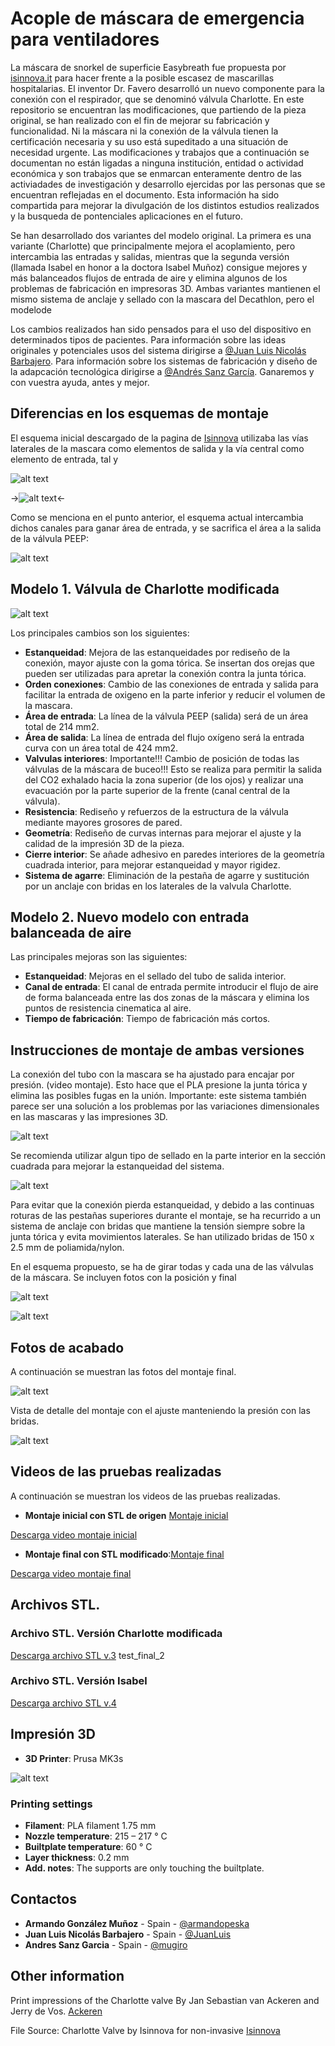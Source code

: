 # Acople de máscara de emergencia para ventiladores

La máscara de snorkel de superficie Easybreath fue propuesta por [isinnova.it](https://www.isinnova.it/easy-covid19-eng/) para hacer frente a la posible escasez de mascarillas hospitalarias. El inventor Dr. Favero desarrolló un nuevo componente para la conexión con el respirador, que se denominó válvula Charlotte. En este repositorio se encuentran las modificaciones, que partiendo de la pieza original, se han realizado con el fin de mejorar su fabricación y funcionalidad. Ni la máscara ni la conexión de la válvula tienen la certificación necesaria y su uso está supeditado a una situación de necesidad urgente. Las modificaciones y trabajos que a continuación se documentan no están ligadas a ninguna institución, entidad o actividad económica y son trabajos que se enmarcan enteramente dentro de las activiadades de investigación y desarrollo ejercidas por las personas que se encuentran reflejadas en el documento. Esta información ha sido compartida para mejorar la divulgación de los distintos estudios realizados y la busqueda de pontenciales aplicaciones en el futuro.

Se han desarrollado dos variantes del modelo original. La primera es una variante (Charlotte) que principalmente mejora el acoplamiento, pero intercambia las entradas y salidas, mientras que la segunda versión (llamada Isabel en honor a la doctora Isabel Muñoz) consigue mejores y más balanceados flujos de entrada de aire y elimina algunos de los problemas de fabricación en impresoras 3D. Ambas variantes mantienen el mismo sistema de anclaje y sellado con la mascara del Decathlon, pero el modelode 

Los cambios realizados han sido pensados para el uso del dispositivo en determinados tipos de pacientes. Para información sobre las ideas originales y potenciales usos del sistema dirigirse a [@Juan Luis Nicolás Barbajero](https://www.facebook.com/SEDATIO). Para información sobre los sistemas de fabricación y diseño de la adapcación tecnológica dirigirse a [@Andrés Sanz García](https://github.com/mugiro). Ganaremos y con vuestra ayuda, antes y mejor.

## Diferencias en los esquemas de montaje

El esquema inicial descargado de la pagina de [Isinnova](https://www.3dprintingmedia.network/forums/topic/charlotte-valve-by-isinnova-for-non-invasive-ventilator/) utilizaba las vías laterales de la mascara como elementos de salida y la vía central como elemento de entrada, tal y 

![alt text](image/scheme_initial.jpg#center)

->![alt text](image/scheme_initial.jpg#center)<-

Como se menciona en el punto anterior, el esquema actual<z> intercambia dichos canales para ganar área de entrada, y se sacrifica el área a la salida de la válvula PEEP:

![alt text](image/scheme_final.jpg)


## Modelo 1. Válvula de Charlotte modificada

![alt text](image/modelo_1.jpg)

Los principales cambios son los siguientes:
* **Estanqueidad**: Mejora de las estanqueidades por rediseño de la conexión, mayor ajuste con la goma tórica. Se insertan dos orejas que pueden ser utilizadas para apretar la conexión contra la junta tórica.
* **Orden conexiones**: Cambio de las conexiones de entrada y salida para facilitar la entrada de oxigeno en la parte inferior y reducir el volumen de la mascara.
* **Área de entrada**: La línea de la válvula PEEP (salida) será de un área total de 214 mm2.
* **Área de salida**: La línea de entrada del flujo oxígeno será la entrada curva con un área total de 424 mm2.
* **Valvulas interiores**: Importante!!! Cambio de posición de todas las válvulas de la máscara de buceo!!! Esto se realiza para permitir la salida del CO2 exhalado hacia la zona superior (de los ojos) y realizar una evacuación por la parte superior de la frente (canal central de la válvula).
* **Resistencia**: Rediseño y refuerzos de la estructura de la válvula mediante mayores grosores de pared.
* **Geometría**: Rediseño de curvas internas para mejorar el ajuste y la calidad de la impresión 3D de la pieza.
* **Cierre interior**: Se añade adhesivo en paredes interiores de la geometría cuadrada interior, para mejorar estanqueidad y mayor rigidez.
* **Sistema de agarre**: Eliminación de la pestaña de agarre y sustitución por un anclaje con bridas en los laterales de la valvula Charlotte.

## Modelo 2. Nuevo modelo con entrada balanceada de aire

Las principales mejoras son las siguientes:

* **Estanqueidad**: Mejoras en el sellado del tubo de salida interior. 
* **Canal de entrada**: El canal de entrada permite introducir el flujo de aire de forma balanceada entre las dos zonas de la máscara y elimina los puntos de resistencia cinematica al aire. 
* **Tiempo de fabricación**: Tiempo de fabricación más cortos.

## Instrucciones de montaje de ambas versiones

La conexión del tubo con la mascara se ha ajustado para encajar por presión. (video montaje). Esto hace que el PLA presione la junta tórica y elimina las posibles fugas en la unión. Importante: este sistema también parece ser una solución a los problemas por las variaciones dimensionales en las mascaras y las impresiones 3D.

![alt text](image/ajuste_final.jpg)

Se recomienda utilizar algun tipo de sellado en la parte interior en la sección cuadrada para mejorar la estanqueidad del sistema.

![alt text](image/zonas_sellado.jpg)

Para evitar que la conexión pierda estanqueidad, y debido a las continuas roturas de las pestañas superiores durante el montaje, se ha recurrido a un sistema de anclaje con bridas que mantiene la tensión siempre sobre la junta tórica y evita movimientos laterales. Se han utilizado bridas de 150 x 2.5 mm de poliamida/nylon.

En el esquema propuesto, se ha de girar todas y cada una de las válvulas de la máscara. Se incluyen fotos con la posición y final

![alt text](image/valvula_frontal.jpg)

![alt text](image/valvulas_interiores.jpg)

## Fotos de acabado

A continuación se muestran las fotos del montaje final. 

![alt text](image/montaje_final_1.jpg)

Vista de detalle del montaje con el ajuste manteniendo la presión con las bridas.

![alt text](image/montaje_final_2.jpg)

## Videos de las pruebas realizadas

A continuación se muestran los videos de las pruebas realizadas.
* **Montaje inicial con STL de origen** [Montaje inicial](https://www.facebook.com/SEDATIO/videos/2777854718995304 "Montaje inicial")

[Descarga video montaje inicial](video/test_initial.mp4)

* **Montaje final con STL modificado**:[Montaje final](https://www.facebook.com/SEDATIO/videos/2785598748220901 "Montaje final")

[Descarga video montaje final](video/test_final.mp4)

## Archivos STL. 
### Archivo STL. Versión Charlotte modificada

[Descarga archivo STL v.3](stl/charlotte_valve_v3.stl)
test_final_2

### Archivo STL. Versión Isabel

[Descarga archivo STL v.4](stl/charlotte_isabel_v4.stl)

## Impresión 3D

* **3D Printer**: Prusa MK3s

![alt text](image/isabel.jpg)

### Printing settings

* **Filament**: PLA filament 1.75 mm
* **Nozzle temperature**: 215 – 217 ° C
* **Builtplate temperature**: 60 ° C
* **Layer thickness**: 0.2 mm
* **Add. notes**: The supports are only touching the builtplate.

## Contactos

* **Armando González Muñoz** - Spain - [@armandopeska](https://github.com/armandopeska)
* **Juan Luis Nicolás Barbajero** - Spain - [@JuanLuis](https://www.facebook.com/SEDATIO)
* **Andres Sanz Garcia** - Spain - [@mugiro](https://github.com/mugiro)

## Other information

Print impressions of the Charlotte valve By Jan Sebastian van Ackeren and Jerry de Vos. [Ackeren](https://docs.google.com/document/d/1nmjyFOHmBbaKG4P3CZGqO-naOPvYvfRFZUZONSgWS88/edit)

File Source: Charlotte Valve by Isinnova for non-invasive [Isinnova](https://www.3dprintingmedia.network/forums/topic/charlotte-valve-by-isinnova-for-non-invasive-ventilator/)
